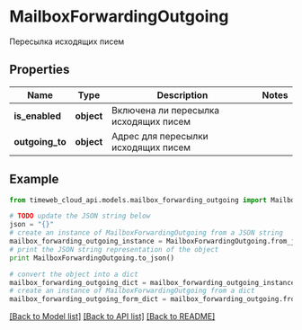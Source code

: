 # MailboxForwardingOutgoing

Пересылка исходящих писем

## Properties
Name | Type | Description | Notes
------------ | ------------- | ------------- | -------------
**is_enabled** | **object** | Включена ли пересылка исходящих писем | 
**outgoing_to** | **object** | Адрес для пересылки исходящих писем | 

## Example

```python
from timeweb_cloud_api.models.mailbox_forwarding_outgoing import MailboxForwardingOutgoing

# TODO update the JSON string below
json = "{}"
# create an instance of MailboxForwardingOutgoing from a JSON string
mailbox_forwarding_outgoing_instance = MailboxForwardingOutgoing.from_json(json)
# print the JSON string representation of the object
print MailboxForwardingOutgoing.to_json()

# convert the object into a dict
mailbox_forwarding_outgoing_dict = mailbox_forwarding_outgoing_instance.to_dict()
# create an instance of MailboxForwardingOutgoing from a dict
mailbox_forwarding_outgoing_form_dict = mailbox_forwarding_outgoing.from_dict(mailbox_forwarding_outgoing_dict)
```
[[Back to Model list]](../README.md#documentation-for-models) [[Back to API list]](../README.md#documentation-for-api-endpoints) [[Back to README]](../README.md)


